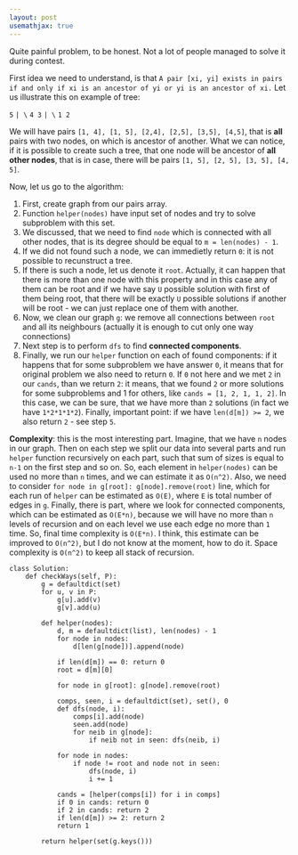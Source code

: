 ```yaml
---
layout: post
usemathjax: true
---
```


Quite painful problem, to be honest. Not a lot of people managed to solve it during contest.

First idea we need to understand, is that `A pair [xi, yi] exists in pairs if and only if xi is an ancestor of yi or yi is an ancestor of xi.` Let us illustrate this on example of tree:

`5`
`| \`
`4 3`
`| \`
`1 2`

We will have pairs `[1, 4], [1, 5], [2,4], [2,5], [3,5], [4,5]`, that is **all** pairs with two nodes, on which is ancestor of another. What we can notice, if it is possible to create such a tree, that one node will be ancestor of **all other nodes**, that is in case, there will be pairs `[1, 5], [2, 5], [3, 5], [4, 5]`.

Now, let us go to the algorithm:

1. First, create graph from our pairs array.
2. Function `helper(nodes)` have input set of nodes and try to solve subproblem with this set. 
3. We discussed, that we need to find `node` which is connected with all other nodes, that is its degree should be equal to `m = len(nodes) - 1`.
4. If we did not found such a node, we can immedietly return `0`: it is not possible to recunstruct a tree.
5. If there is such a node, let us denote it `root`. Actually, it can happen that there is more than one node with this property and in this case any of them can be root and if we have say `U` possible solution with first of them being root, that there will be exactly `U` possible solutions if another will be root - we can just replace one of them with another.
6. Now, we clean our graph `g`: we remove all connections between `root` and all its neighbours (actually it is enough to cut only one way connections)
7. Next step is to perform `dfs` to find **connected components**.
8. Finally, we run our `helper` function on each of found components: if it happens that for some subproblem we have answer `0`, it means that for original problem we also need to return `0`. If `0` not here and we met `2` in our `cands`, than we return `2`: it means, that we found `2` or more solutions for some subproblems and 1 for others, like `cands = [1, 2, 1, 1, 2]`. In this case, we can be sure, that we have more than `2` solutions (in fact we have `1*2*1*1*2`). Finally, important point: if we have `len(d[m]) >= 2`, we also return `2` - see step `5`.

**Complexity**: this is the most interesting part. Imagine, that we have `n` nodes in our graph. Then on each step we split our data into several parts and run `helper` function recursively on each part, such that sum of sizes is equal to `n-1` on the first step and so on. So, each element in `helper(nodes)` can be used no more than `n` times, and we can estimate it as `O(n^2)`. Also, we need to consider `for node in g[root]: g[node].remove(root)` line, which for each run of `helper` can be estimated as `O(E)`, where `E` is total number of edges in `g`. Finally, there is part, where we look for connected components, which can be estimated as `O(E*n)`, because we will have no more than `n` levels of recursion and on each level we use each edge no more than `1` time. So, final time complexity is `O(E*n)`. I think, this estimate can be improved to `O(n^2)`, but I do not know at the moment, how to do it. Space complexity is `O(n^2)` to keep all stack of recursion.

```
class Solution:
    def checkWays(self, P):
        g = defaultdict(set)
        for u, v in P:
            g[u].add(v)
            g[v].add(u)

        def helper(nodes):
            d, m = defaultdict(list), len(nodes) - 1
            for node in nodes:
                d[len(g[node])].append(node)

            if len(d[m]) == 0: return 0
            root = d[m][0]
            
            for node in g[root]: g[node].remove(root)
            
            comps, seen, i = defaultdict(set), set(), 0
            def dfs(node, i):
                comps[i].add(node)
                seen.add(node)
                for neib in g[node]:
                    if neib not in seen: dfs(neib, i)
                        
            for node in nodes:
                if node != root and node not in seen:
                    dfs(node, i)
                    i += 1
                    
            cands = [helper(comps[i]) for i in comps]
            if 0 in cands: return 0
            if 2 in cands: return 2
            if len(d[m]) >= 2: return 2
            return 1
            
        return helper(set(g.keys()))
```